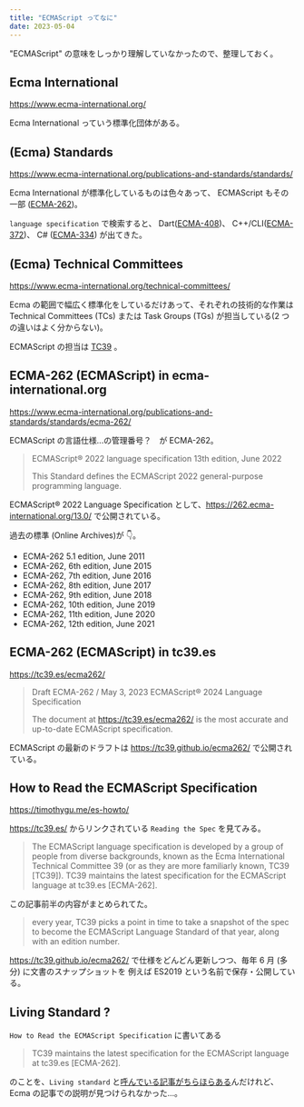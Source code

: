 ```yaml
---
title: "ECMAScript ってなに"
date: 2023-05-04
---
```


"ECMAScript" の意味をしっかり理解していなかったので、整理しておく。

## Ecma International

https://www.ecma-international.org/

Ecma International っていう標準化団体がある。

## (Ecma) Standards

https://www.ecma-international.org/publications-and-standards/standards/

Ecma International が標準化しているものは色々あって、 ECMAScript もその一部 ([ECMA-262](https://www.ecma-international.org/publications-and-standards/standards/ecma-262/))。

`language specification` で検索すると、
Dart([ECMA-408](https://www.ecma-international.org/publications-and-standards/standards/ecma-408/))、
C++/CLI([ECMA-372](https://www.ecma-international.org/publications-and-standards/standards/ecma-372/))、
C# ([ECMA-334](https://www.ecma-international.org/publications-and-standards/standards/ecma-334/))
が出てきた。

## (Ecma) Technical Committees

https://www.ecma-international.org/technical-committees/

Ecma の範囲で幅広く標準化をしているだけあって、それぞれの技術的な作業は Technical Committees (TCs) または Task Groups (TGs) が担当している(2 つの違いはよく分からない)。

ECMAScript の担当は [TC39](https://www.ecma-international.org/technical-committees/tc39/) 。

## ECMA-262 (ECMAScript) in ecma-international.org

https://www.ecma-international.org/publications-and-standards/standards/ecma-262/

ECMAScript の言語仕様...の管理番号？　が ECMA-262。

> ECMAScript® 2022 language specification
> 13th edition, June 2022
>
> This Standard defines the ECMAScript 2022 general-purpose programming language.

ECMAScript® 2022 Language Specification として、https://262.ecma-international.org/13.0/ で公開されている。

過去の標準 (Online Archives)が 👇。

- ECMA-262 5.1 edition, June 2011
- ECMA-262, 6th edition, June 2015
- ECMA-262, 7th edition, June 2016
- ECMA-262, 8th edition, June 2017
- ECMA-262, 9th edition, June 2018
- ECMA-262, 10th edition, June 2019
- ECMA-262, 11th edition, June 2020
- ECMA-262, 12th edition, June 2021

## ECMA-262 (ECMAScript) in tc39.es

https://tc39.es/ecma262/

> Draft ECMA-262 / May 3, 2023
> ECMAScript® 2024 Language Specification
>
> The document at https://tc39.es/ecma262/ is the most accurate and up-to-date ECMAScript specification.

ECMAScript の最新のドラフトは https://tc39.github.io/ecma262/ で公開されている。

## How to Read the ECMAScript Specification

https://timothygu.me/es-howto/

https://tc39.es/ からリンクされている `Reading the Spec` を見てみる。

> The ECMAScript language specification is developed by a group of people from diverse backgrounds, known as the Ecma International Technical Committee 39 (or as they are more familiarly known, TC39 [TC39]). TC39 maintains the latest specification for the ECMAScript language at tc39.es [ECMA-262].

この記事前半の内容がまとめられてた。

> every year, TC39 picks a point in time to take a snapshot of the spec to become the ECMAScript Language Standard of that year, along with an edition number.

https://tc39.github.io/ecma262/ で仕様をどんどん更新しつつ、毎年 6 月 (多分) に文書のスナップショットを 例えば ES2019 という名前で保存・公開している。

## Living Standard ?

`How to Read the ECMAScript Specification` に書いてある

> TC39 maintains the latest specification for the ECMAScript language at tc39.es [ECMA-262].

のことを、`Living standard` と[呼んでいる記事がちらほらある](https://www.google.com/search?q=living+standard+ecmascript)んだけれど、 Ecma の記事での説明が見つけられなかった...。
